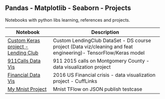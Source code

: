 <h2>Pandas - Matplotlib - Seaborn - Projects</h2>
<p>Notebooks with python libs learning, references and projects.</p>
<table>
<thead>
<tr>
<th>Notebook</th>
<th>Description</th>
</tr>
</thead>
<tbody>
<tr>
<td><a href="https://github.com/OckerGui/DataScience/blob/master/Custom_Keras_API_Project_Exercise.ipynb" rel="nofollow">Custom Keras project - Lending Club</a></td>
<td>Custom LendingClub DataSet - DS course project (Data viz/cleaning and feat engineering)- TensorFlow/Keras model</td>
</tr>
<tr>
<td><a href="https://github.com/OckerGui/DataScience/blob/master/DataVis/911CallsDataProject.ipynb" rel="nofollow">911Calls Data Vis</a></td>
<td>911 2015 calls on Montgomery County - data visualization project</td>
</tr>
<tr>
<td><a href="https://github.com/OckerGui/DataScience/blob/master/DataVis/FinancalCrisis2016Project.ipynb" rel="nofollow">Financial Data Vis</a></td>
<td>2016 US Financial crisis - data visualization project - CuffLinks</td>
</tr>
<tr>
<td><a href="https://ockergui.github.io/DataScience/DataVis/mnist.html">My Mnist Project</a></td>
<td>Mnist TFlow on JSON publish testcase</td>
</tr>
</tbody>
</table>
